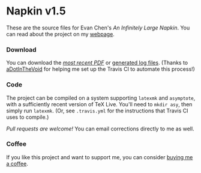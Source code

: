 # Napkin v1.5

These are the source files for Evan Chen's *An Infinitely Large Napkin*.
You can read about the project on my [webpage](https://web.evanchen.cc/napkin.html).

### Download
You can download the [*most recent PDF*](https://venhance.github.io/napkin/Napkin.pdf)
or [generated log files](https://venhance.github.io/napkin/).
(Thanks to [aDotInTheVoid](https://github.com/aDotInTheVoid)
for helping me set up the Travis CI to automate this process!)

### Code
The project can be compiled on a system supporting `latexmk` and `asymptote`,
with a sufficiently recent version of TeX Live.
You'll need to `mkdir asy`, then simply run `latexmk`.
(Or, see `.travis.yml` for the instructions that Travis CI uses to compile.)

*Pull requests are welcome!*
You can email corrections directly to me as well.

### Coffee
If you like this project and want to support me,
you can consider [buying me a coffee](https://ko-fi.com/evanchen).
